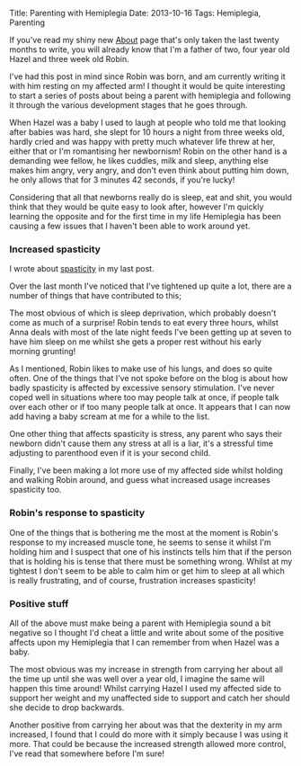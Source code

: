 Title: Parenting with Hemiplegia
Date: 2013-10-16
Tags: Hemiplegia, Parenting

If you've read my shiny new [About]({filename}/pages/about.md) page that's only taken the last twenty months to write, you will already know that I'm a father of two, four year old Hazel and three week old Robin.

I've had this post in mind since Robin was born, and am currently writing it with him resting on my affected arm! I thought it would be quite interesting to start a series of posts about being a parent with hemiplegia and following it through the various development stages that he goes through.

When Hazel was a baby I used to laugh at people who told me that looking after babies was hard, she slept for 10 hours a night from three weeks old, hardly cried and was happy with pretty much whatever life threw at her, either that or I'm romantising her newbornism! Robin on the other hand is a demanding wee fellow, he likes cuddles, milk and sleep, anything else makes him angry, very angry, and don't even think about putting him down, he only allows that for 3 minutes 42 seconds, if you're lucky! 

Considering that all that newborns really do is sleep, eat and shit, you would think that they would be quite easy to look after, however I'm quickly learning the opposite and for the first time in my life Hemiplegia has been causing a few issues that I haven't been able to work around yet.

### Increased spasticity ###

I wrote about [spasticity]({filename}/articles/spasticity.md) in my last post.

Over the last month I've noticed that I've tightened up quite a lot, there are a number of things that have contributed to this;

The most obvious of which is sleep deprivation, which probably doesn't come as much of a surprise! Robin tends to eat every three hours, whilst Anna deals with most of the late night feeds I've been getting up at seven to have him sleep on me whilst she gets a proper rest without his early morning grunting!

As I mentioned, Robin likes to make use of his lungs, and does so quite often. One of the things that I've not spoke before on the blog is about how badly spasticity is affected by excessive sensory stimulation. I've never coped well in situations where too may people talk at once, if people talk over each other or if too many people talk at once. It appears that I can now add having a baby scream at me for a while to the list.

One other thing that affects spasticity is stress, any parent who says their newborn didn't cause them any stress at all is a liar, it's a stressful time adjusting to parenthood even if it is your second child.

Finally, I've been making a lot more use of my affected side whilst holding and walking Robin around, and guess what increased usage increases spasticity too.

### Robin's response to spasticity ###

One of the things that is bothering me the most at the moment is Robin's response to my increased muscle tone, he seems to sense it whilst I'm holding him and I suspect that one of his instincts tells him that if the person that is holding his is tense that there must be something wrong. Whilst at my tightest I don't seem to be able to calm him or get him to sleep at all which is really frustrating, and of course, frustration increases spasticity!

### Positive stuff ###

All of the above must make being a parent with Hemiplegia sound a bit negative so I thought I'd cheat a little and write about some of the positive affects upon my Hemiplegia that I can remember from when Hazel was a baby.

The most obvious was my increase in strength from carrying her about all the time up until she was well over a year old, I imagine the same will happen this time around! Whilst carrying Hazel I used my affected side to support her weight and my unaffected side to support and catch her should she decide to drop backwards.

Another positive from carrying her about was that the dexterity in my arm increased, I found that I could do more with it simply because I was using it more. That could be because the increased strength allowed more control, I've read that somewhere before I'm sure!
